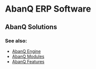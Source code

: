 # AbanQ ERP Software

## AbanQ Solutions

### See also: 
*  [AbanQ Engine](https://github.com/falbujer/AbanQ)
*  [AbanQ Modules](https://github.com/falbujer/AbanQ-Modules)
*  [AbanQ Features](https://github.com/falbujer/AbanQ-Features)
